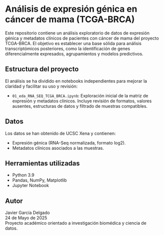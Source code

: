 # Análisis de expresión génica en cáncer de mama (TCGA-BRCA)

Este repositorio contiene un análisis exploratorio de datos de expresión génica y metadatos clínicos de pacientes con cáncer de mama del proyecto TCGA-BRCA. El objetivo es establecer una base sólida para análisis transcriptómicos posteriores, como la identificación de genes diferencialmente expresados, agrupamientos y modelos predictivos.

## Estructura del proyecto

El análisis se ha dividido en notebooks independientes para mejorar la claridad y facilitar su uso y revisión:

- `01_eda_RNA_SEQ_TCGA_BRCA.ipynb`: Exploración inicial de la matriz de expresión y metadatos clínicos. Incluye revisión de formatos, valores ausentes, estructuras de datos y filtrado de muestras compatibles.

## Datos

Los datos se han obtenido de UCSC Xena y contienen:

- Expresión génica (RNA-Seq normalizada, formato log2).
- Metadatos clínicos asociados a las muestras.

## Herramientas utilizadas

- Python 3.9
- Pandas, NumPy, Matplotlib
- Jupyter Notebook

## Autor

Javier García Delgado  
24 de Mayo de 2025  
Proyecto académico orientado a investigación biomédica y ciencia de datos.

